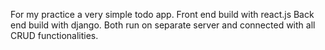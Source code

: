 For my practice a very simple todo app.
Front end build with react.js
Back end build with django.
Both run on separate server and connected with all CRUD functionalities. 

